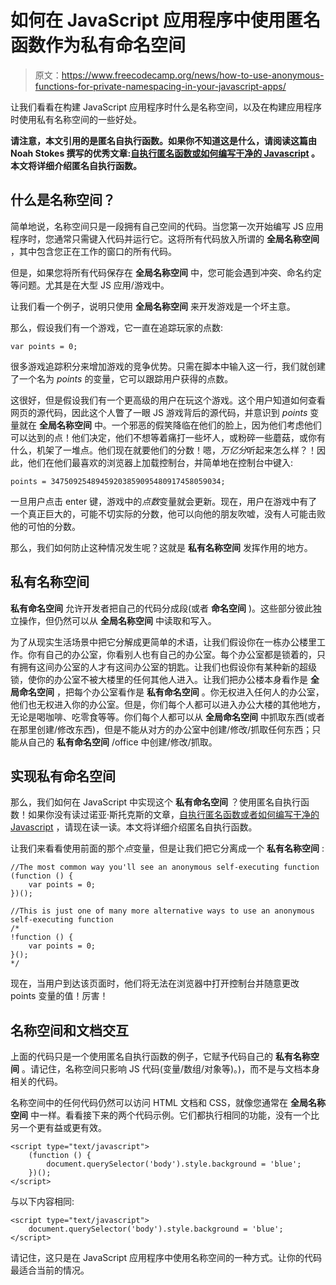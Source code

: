 # 如何在 JavaScript 应用程序中使用匿名函数作为私有命名空间

> 原文：<https://www.freecodecamp.org/news/how-to-use-anonymous-functions-for-private-namespacing-in-your-javascript-apps/>

让我们看看在构建 JavaScript 应用程序时什么是名称空间，以及在构建应用程序时使用私有名称空间的一些好处。

****请注意，本文引用的是匿名自执行函数。如果你不知道这是什么，请阅读这篇由 Noah Stokes 撰写的优秀文章:[自执行匿名函数或如何编写干净的 Javascript](http://esbueno.noahstokes.com/post/77292606977/self-executing-anonymous-functions-or-how-to-write) 。本文将详细介绍匿名自执行函数。****

## **什么是名称空间？**

简单地说，名称空间只是一段拥有自己空间的代码。当您第一次开始编写 JS 应用程序时，您通常只需键入代码并运行它。这将所有代码放入所谓的 ****全局名称空间**** ，其中包含您正在工作的窗口的所有代码。

但是，如果您将所有代码保存在 ****全局名称空间**** 中，您可能会遇到冲突、命名约定等问题。尤其是在大型 JS 应用/游戏中。

让我们看一个例子，说明只使用 ****全局名称空间**** 来开发游戏是一个坏主意。

那么，假设我们有一个游戏，它一直在追踪玩家的点数:

```
var points = 0;
```

很多游戏追踪积分来增加游戏的竞争优势。只需在脚本中输入这一行，我们就创建了一个名为 *points* 的变量，它可以跟踪用户获得的点数。

这很好，但是假设我们有一个更高级的用户在玩这个游戏。这个用户知道如何查看网页的源代码，因此这个人瞥了一眼 JS 游戏背后的源代码，并意识到 *points* 变量就在 ****全局名称空间**** 中。一个邪恶的假笑降临在他们的脸上，因为他们考虑他们可以达到的点！他们决定，他们不想等着痛打一些坏人，或粉碎一些蘑菇，或你有什么，机架了一堆点。他们现在就要他们的分数！嗯，*万亿分*听起来怎么样？！因此，他们在他们最喜欢的浏览器上加载控制台，并简单地在控制台中键入:

```
points = 34750925489459203859095480917458059034;
```

一旦用户点击 enter 键，游戏中的*点数*变量就会更新。现在，用户在游戏中有了一个真正巨大的，可能不切实际的分数，他可以向他的朋友吹嘘，没有人可能击败他的可怕的分数。

那么，我们如何防止这种情况发生呢？这就是 ****私有名称空间**** 发挥作用的地方。

## **私有名称空间**

****私有命名空间**** 允许开发者把自己的代码分成段(或者 ****命名空间**** )。这些部分彼此独立操作，但仍然可以从 ****全局名称空间**** 中读取和写入。

为了从现实生活场景中把它分解成更简单的术语，让我们假设你在一栋办公楼里工作。你有自己的办公室，你看别人也有自己的办公室。每个办公室都是锁着的，只有拥有这间办公室的人才有这间办公室的钥匙。让我们也假设你有某种新的超级锁，使你的办公室不被大楼里的任何其他人进入。让我们把办公楼本身看作是 ****全局命名空间**** ，把每个办公室看作是 ****私有命名空间**** 。你无权进入任何人的办公室，他们也无权进入你的办公室。但是，你们每个人都可以进入办公大楼的其他地方，无论是喝咖啡、吃零食等等。你们每个人都可以从 ****全局命名空间**** 中抓取东西(或者在那里创建/修改东西)，但是不能从对方的办公室中创建/修改/抓取任何东西；只能从自己的 ****私有命名空间**** /office 中创建/修改/抓取。

## **实现私有命名空间**

那么，我们如何在 JavaScript 中实现这个 ****私有命名空间**** ？使用匿名自执行函数！如果你没有读过诺亚·斯托克斯的文章，[自执行匿名函数或者如何编写干净的 Javascript](http://esbueno.noahstokes.com/post/77292606977/self-executing-anonymous-functions-or-how-to-write) ，请现在读一读。本文将详细介绍匿名自执行函数。

让我们来看看使用前面的那个*点*变量，但是让我们把它分离成一个 ****私有名称空间**** :

```
//The most common way you'll see an anonymous self-executing function
(function () {
    var points = 0;
})();

//This is just one of many more alternative ways to use an anonymous self-executing function
/*
!function () {
    var points = 0;
}();
*/
```

现在，当用户到达该页面时，他们将无法在浏览器中打开控制台并随意更改 points 变量的值！厉害！

## **名称空间和文档交互**

上面的代码只是一个使用匿名自执行函数的例子，它赋予代码自己的 ****私有名称空间**** 。请记住，名称空间只影响 JS 代码(变量/数组/对象等)。)，而不是与文档本身相关的代码。

名称空间中的任何代码仍然可以访问 HTML 文档和 CSS，就像您通常在 ****全局名称空间**** 中一样。看看接下来的两个代码示例。它们都执行相同的功能，没有一个比另一个更有益或更有效。

```
<script type="text/javascript">
    (function () {
        document.querySelector('body').style.background = 'blue';
    })();
</script>
```

与以下内容相同:

```
<script type="text/javascript">
    document.querySelector('body').style.background = 'blue';
</script>
```

请记住，这只是在 JavaScript 应用程序中使用名称空间的一种方式。让你的代码最适合当前的情况。